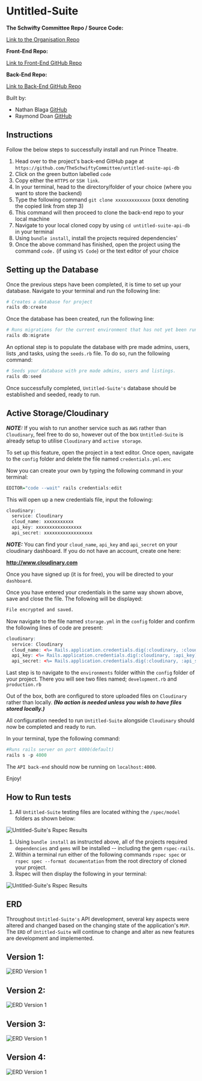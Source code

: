# Untitled-Suite

**The Schwifty Committee Repo / Source Code:**

[Link to the Organisation Repo](https://github.com/TheSchwiftyCommittee/untitled-suite)

**Front-End Repo:**

[Link to Front-End GitHub Repo](https://github.com/TheSchwiftyCommittee/untitled-suite-react-app)

**Back-End Repo:**

[Link to Back-End GitHub Repo](https://github.com/TheSchwiftyCommittee/untitled-suite-api-db)

Built by:

- Nathan Blaga [GitHub](https://github.com/NJBLAGA)
- Raymond Doan [GitHub](https://github.com/raymonddoan)

## **Instructions**

Follow the below steps to successfully install and run Prince Theatre.

1. Head over to the project's back-end GitHub page at `https://github.com/TheSchwiftyCommittee/untitled-suite-api-db`
1. Click on the green button labelled `code`
1. Copy either the `HTTPS` or `SSH link`.
1. In your terminal, head to the directory/folder of your choice (where you want to store the backend)
1. Type the following command `git clone xxxxxxxxxxxxx` (xxxx denoting the copied link from step 3)
1. This command will then proceed to clone the back-end repo to your local machine
1. Navigate to your local cloned copy by using `cd untitled-suite-api-db` in your terminal
1. Using `bundle install`, install the projects required dependencies'
1. Once the above command has finished, open the project using the command `code.` (if using `VS Code`) or the text editor of your choice

## **Setting up the Database**

Once the previous steps have been completed, it is time to set up your database. Navigate to your terminal and run the following line:

```r
# Creates a database for project
rails db:create
```

Once the database has been created, run the following line:

```r
# Runs migrations for the current environment that has not yet been run.
rails db:migrate
```

An optional step is to populate the database with pre made admins, users, lists ,and tasks, using the `seeds.rb` file. To do so, run the following command:

```r
# Seeds your database with pre made admins, users and listings.
rails db:seed
```

Once successfully completed, `Untitled-Suite's` database should be established and seeded, ready to run.

## **Active Storage/Cloudinary**

**_NOTE:_** If you wish to run another service such as `AWS` rather than `Cloudinary`, feel free to do so, however out of the box `Untitled-Suite` is already setup to utilise `Cloudinary` and `active storage`.

To set up this feature, open the project in a text editor. Once open, navigate to the `config` folder and delete the file named `credentials.yml.enc`

Now you can create your own by typing the following command in your terminal:

```r
EDITOR="code --wait" rails credentials:edit
```

This will open up a new credentials file, input the following:

```r
cloudinary:
  service: Cloudinary
  cloud_name: xxxxxxxxxxx
  api_key: xxxxxxxxxxxxxxxxx
  api_secret: xxxxxxxxxxxxxxxxxx
```

**_NOTE:_** You can find your `cloud_name`, `api_key` and `api_secret` on your cloudinary dashboard. If you do not have an account, create one here:

**http://www.cloudinary.com**

Once you have signed up (it is for free), you will be directed to your `dashboard`.

Once you have entered your credentials in the same way shown above, save and close the file. The following will be displayed:

```r
File encrypted and saved.
```

Now navigate to the file named `storage.yml` in the `config` folder and confirm the following lines of code are present:

```r
cloudinary:
  service: Cloudinary
  cloud_name: <%= Rails.application.credentials.dig(:cloudinary, :cloud_name) %>
  api_key: <%= Rails.application.credentials.dig(:cloudinary, :api_key) %>
  api_secret: <%= Rails.application.credentials.dig(:cloudinary, :api_secret) %>
```

Last step is to navigate to the `environments` folder within the `config` folder of your project. There you will see two files named; `development.rb` and `production.rb`

Out of the box, both are configured to store uploaded files on `Cloudinary` rather than locally. **_(No action is needed unless you wish to have files stored locally.)_**

All configuration needed to run `Untitled-Suite` alongside `Cloudinary` should now be completed and ready to run.

In your terminal, type the following command:

```r
#Runs rails server on port 4000(default)
rails s -p 4000
```

The `API back-end` should now be running on `localhost:4000`.

Enjoy!

## **How to Run tests**

1. All `Untitled-Suite` testing files are located withing the `/spec/model` folders as shown below:

![Untitled-Suite's Rspec Results](./public/images/Test_files.png)

1. Using `bundle install` as instructed above, all of the projects required `dependencies` and `gems` will be installed -- including the gem `rspec-rails`.
1. Within a terminal run either of the following commands `rspec spec` or `rspec spec --format documentation` from the root directory of cloned your project.
1. Rspec will then display the following in your terminal:

![Untitled-Suite's Rspec Results](./public/images/Rspec_testing.png)

## **ERD**

Throughout `Untitled-Suite's` API development, several key aspects were altered and changed based on the changing state of the application's `MVP`. The `ERD` of `Untitled-Suite` will continue to change and alter as new features are development and implemented.

## **Version 1:**

![ERD Version 1](./public/images/ERD_version1.png)

## **Version 2:**

![ERD Version 1](./public/images/ERD_version2.png)

## **Version 3:**

![ERD Version 1](./public/images/ERD_version3.png)

## **Version 4:**

![ERD Version 1](./public/images/ERD_version4.png)
